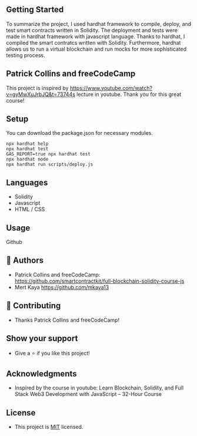 ## Getting Started

To summarize the project, I used hardhat framework to compile, deploy, and test smart contracts written in Solidity. The deployment and tests were made in hardhat framework with javascript language. Thanks to hardhat, I compiled the smart contratcs written with Solidity. Furthermore, hardhat allows us to run a virtual blockchain and run mocks for more sophisticated testing process. 

## Patrick Collins and freeCodeCamp

This project is inspired by https://www.youtube.com/watch?v=gyMwXuJrbJQ&t=73744s lecture in youtube.
Thank you for this great course!

## Setup

You can download the package.json for necessary modules. 

```shell
npx hardhat help
npx hardhat test
GAS_REPORT=true npx hardhat test
npx hardhat node
npx hardhat run scripts/deploy.js
```

## Languages

- Solidity
- Javascript
- HTML / CSS

## Usage

Github

## 👤 Authors

- Patrick Collins and freeCodeCamp: https://github.com/smartcontractkit/full-blockchain-solidity-course-js
- Mert Kaya https://github.com/mkaya13

## 🤝 Contributing

- Thanks Patrick Collins and freeCodeCamp!

## Show your support
- Give a ⭐️ if you like this project!

## Acknowledgments

- Inspired by the course in youtube: Learn Blockchain, Solidity, and Full Stack Web3 Development with JavaScript – 32-Hour Course 

## License

- This project is [MIT](./LICENSE) licensed.



